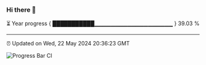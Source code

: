 ### Hi there 👋

⏳ Year progress { ███████████▁▁▁▁▁▁▁▁▁▁▁▁▁▁▁▁▁▁▁ } 39.03 %

---

⏰ Updated on Wed, 22 May 2024 20:36:23 GMT

![Progress Bar CI](https://github.com/IshwaranRudhara/GIT-ACTION/workflows/Progress%20Bar%20CI/badge.svg)

